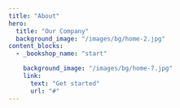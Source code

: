 ```yaml
---
title: "About"
hero:
  title: "Our Company"
  background_image: "/images/bg/home-2.jpg"
content_blocks:
  - _bookshop_name: "start"

    background_image: "/images/bg/home-7.jpg"
    link:
      text: "Get started"
      url: "#"
---
```

